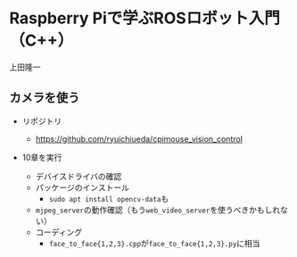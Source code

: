 # Raspberry Piで学ぶROSロボット入門（C++）

上田隆一

## カメラを使う

* リポジトリ
    * https://github.com/ryuichiueda/cpimouse_vision_control

* 10章を実行
    * デバイスドライバの確認
    * パッケージのインストール
        * `sudo apt install opencv-data`も
    * `mjpeg_server`の動作確認（もう`web_video_server`を使うべきかもしれない）
    * コーディング
        * `face_to_face{1,2,3}.cpp`が`face_to_face{1,2,3}.py`に相当
